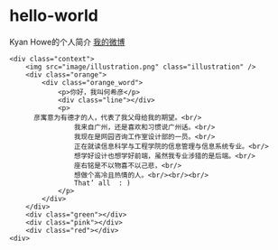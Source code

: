 # hello-world
<!DOCTYPE html>
<html>
<head>
	<meta http-equiv="Content-Type" content="text/html; charset=utf-8">
	<title>Kyan Howe的个人简介</title>
	<link href="style.css" rel="stylesheet" type="text/css" />
</head>
<body>
	<div class="daohanglan">
		<span class="daohanglan_word1">
			Kyan Howe的个人简介
		</span>
		<a href="https://weibo.com/kyankyan" target="_Blank" class="daohanglan_word2">我的微博</a>
		<a href="https://weibo.com/kyankyan"></a>
	</div>

	<div class="context">
		<img src="image/illustration.png" class="illustration" />
		<div class="orange">
			<div class="orange_word">
				<p>你好，我叫何希彦</p>
				<div class="line"></div>
				<p>
          彦寓意为有德才的人，代表了我父母给我的期望。<br/>
					我来自广州，还是喜欢和习惯说广州话。<br/>
					我现在是网园咨询工作室设计部的一员。<br/>
					正在就读信息科学与工程学院的信息管理与信息系统专业。<br/>
					想学好设计也想学好前端，虽然我专业涉猎的是后端。<br/>
					座右铭是不以物喜不以己悲，<br/>
					想做个高冷且热情的人。<br/><br/><br/>
					That’ all  : )
				</p>
			</div>
		</div>
		<div class="green"></div>
		<div class="pink"></div>
		<div class="red"></div>
	<div>
</body>
</html>
